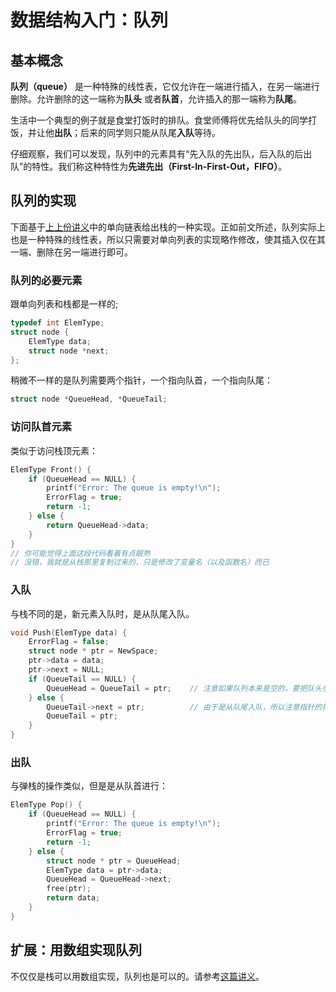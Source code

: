 # 数据结构入门：队列

## 基本概念

**队列（queue）** 是一种特殊的线性表，它仅允许在一端进行插入，在另一端进行删除。允许删除的这一端称为**队头** 或者**队首**，允许插入的那一端称为**队尾**。

生活中一个典型的例子就是食堂打饭时的排队。食堂师傅将优先给队头的同学打饭，并让他**出队**；后来的同学则只能从队尾**入队**等待。

仔细观察，我们可以发现，队列中的元素具有“先入队的先出队，后入队的后出队”的特性。我们称这种特性为**先进先出（First-In-First-Out，FIFO）**。

## 队列的实现

下面基于[上上份讲义](https://ucas-ctf.github.io/posts/ds_s1)中的单向链表给出栈的一种实现。正如前文所述，队列实际上也是一种特殊的线性表，所以只需要对单向列表的实现略作修改，使其插入仅在其一端、删除在另一端进行即可。

### 队列的必要元素

跟单向列表和栈都是一样的;

```c
typedef int ElemType;
struct node {
    ElemType data;
    struct node *next;
};
```

稍微不一样的是队列需要两个指针，一个指向队首，一个指向队尾：

```c
struct node *QueueHead, *QueueTail;
```

### 访问队首元素

类似于访问栈顶元素：

```c
ElemType Front() {
    if (QueueHead == NULL) {
        printf("Error: The queue is empty!\n");
        ErrorFlag = true;
        return -1;
    } else {
        return QueueHead->data;
    }
}
// 你可能觉得上面这段代码看着有点眼熟
// 没错，我就是从栈那里复制过来的，只是修改了变量名（以及函数名）而已
```

### 入队

与栈不同的是，新元素入队时，是从队尾入队。

```c
void Push(ElemType data) {
    ErrorFlag = false;
    struct node * ptr = NewSpace;
    ptr->data = data;
    ptr->next = NULL;
    if (QueueTail == NULL) {
    	QueueHead = QueueTail = ptr;    // 注意如果队列本来是空的，要把队头也指向新元素
	} else {
		QueueTail->next = ptr;          // 由于是从队尾入队，所以注意指针的指向
		QueueTail = ptr;                    
	}
}
```

### 出队

与弹栈的操作类似，但是是从队首进行：

```c
ElemType Pop() {
    if (QueueHead == NULL) {
        printf("Error: The queue is empty!\n");
        ErrorFlag = true;
        return -1;
    } else {
        struct node * ptr = QueueHead;
        ElemType data = ptr->data;
        QueueHead = QueueHead->next;
        free(ptr);
        return data;
    }
}
```

## 扩展：用数组实现队列

不仅仅是栈可以用数组实现，队列也是可以的。请参考[这篇讲义](https://ucas-ctf.github.io/posts/ds_ex2)。